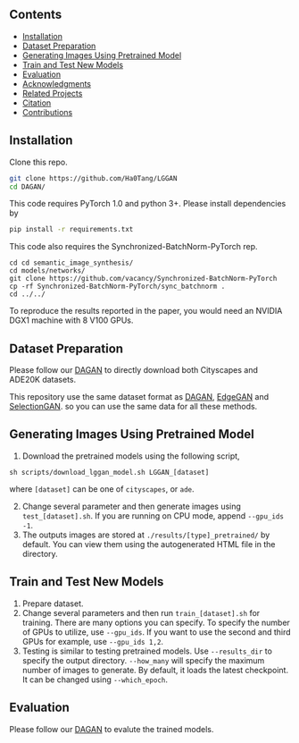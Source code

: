 ## Contents

  - [Installation](#Installation)
  - [Dataset Preparation](#Dataset-Preparation)
  - [Generating Images Using Pretrained Model](#Generating-Images-Using-Pretrained-Model)
  - [Train and Test New Models](#Train-and-Test-New-Models)
  - [Evaluation](#Evaluation)
  - [Acknowledgments](#Acknowledgments)
  - [Related Projects](#Related-Projects)
  - [Citation](#Citation)
  - [Contributions](#Contributions)

## Installation

Clone this repo.
```bash
git clone https://github.com/Ha0Tang/LGGAN
cd DAGAN/
```

This code requires PyTorch 1.0 and python 3+. Please install dependencies by
```bash
pip install -r requirements.txt
```

This code also requires the Synchronized-BatchNorm-PyTorch rep.
```
cd cd semantic_image_synthesis/
cd models/networks/
git clone https://github.com/vacancy/Synchronized-BatchNorm-PyTorch
cp -rf Synchronized-BatchNorm-PyTorch/sync_batchnorm .
cd ../../
```

To reproduce the results reported in the paper, you would need an NVIDIA DGX1 machine with 8 V100 GPUs.

## Dataset Preparation
Please follow our [DAGAN](https://github.com/Ha0Tang/DAGAN#dataset-preparation) to directly download both Cityscapes and ADE20K datasets.

This repository use the same dataset format as [DAGAN](https://github.com/Ha0Tang/DAGAN), [EdgeGAN](https://github.com/Ha0Tang/EdgeGAN) and [SelectionGAN](https://github.com/Ha0Tang/SelectionGAN/tree/master/semantic_synthesis). so you can use the same data for all these methods.

## Generating Images Using Pretrained Model
1. Download the pretrained models using the following script,
```
sh scripts/download_lggan_model.sh LGGAN_[dataset]
```
where `[dataset]` can be one of `cityscapes`, or `ade`.

2. Change several parameter and then generate images using `test_[dataset].sh`. If you are running on CPU mode, append `--gpu_ids -1`.
3. The outputs images are stored at `./results/[type]_pretrained/` by default. You can view them using the autogenerated HTML file in the directory.

## Train and Test New Models
1. Prepare dataset.
2. Change several parameters and then run `train_[dataset].sh` for training.
There are many options you can specify. To specify the number of GPUs to utilize, use `--gpu_ids`. If you want to use the second and third GPUs for example, use `--gpu_ids 1,2`.
3. Testing is similar to testing pretrained models. Use `--results_dir` to specify the output directory. `--how_many` will specify the maximum number of images to generate. By default, it loads the latest checkpoint. It can be changed using `--which_epoch`.

## Evaluation
Please follow our [DAGAN](https://github.com/Ha0Tang/DAGAN#evaluation) to evalute the trained models.